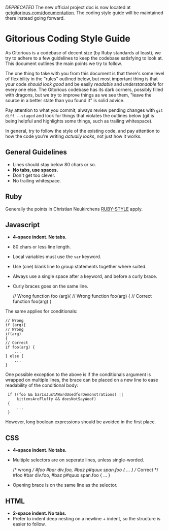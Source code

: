 *DEPRECATED* The new official project doc is now located at [getgitorious.com/documentation](http://getgitorious.com/documentation). The coding style guide will be maintained there instead going forward.

Gitorious Coding Style Guide
=============================

As Gitorious is a codebase of decent size (by Ruby standards at least), we try to adhere to a few guidelines to keep the codebase satisfying to look at. This document outlines the main points we try to follow.

The one thing to take with you from this document is that there's some level of flexibility in the "rules" outlined below, but most important thing is that your code _should look good_ and be easily _readable_ and _understandable_ for every one else. The Gitorious codebase has its dark corners, possibly filled with dragons, but we try to improve things as we see them, "leave the source in a better state than you found it" is solid advice.

Pay attention to what you commit; always review pending changes with `git diff --staged` and look for things that violates the outlines below (git is being helpful and highlights some things, such as trailing whitespace).

In general, try to follow the style of the existing code, and pay attention to how the code you're writing _actually looks_, not just how it works.


General Guidelines
--------------------

* Lines should stay below 80 chars or so.
* **No tabs, use spaces.**
* Don't get too clever.
* No trailing whitespace.


Ruby
--------------------

Generally the points in Christian Neukirchens [RUBY-STYLE](http://github.com/chneukirchen/styleguide/raw/master/RUBY-STYLE) apply.


Javascript
--------------------

* **4-space indent. No tabs.**
* 80 chars or less line length.
* Local variables must use the `var` keyword.
* Use (one) blank line to group statements together where suited.
* Always use a single space after a keyword, and before a curly brace.
* Curly braces goes on the same line.


    // Wrong
    function foo (arg){
    // Wrong
    function foo(arg)
    {
    // Correct
    function foo(arg) {

The same applies for conditionals:

    // Wrong
    if (arg){
    // Wrong
    if(arg)
    {
    // Correct
    if foo(arg) {
        ...
    } else {
        ...
    }

One possible exception to the above is if the conditionals argument is wrapped on multiple lines, the brace can be placed on a new line to ease readability of the conditional body:

     if ((foo && barIsJustAWordUsedforDemonstrations) ||
         kittensAreFluffy && doesNotSayWoof)
     {
         ...
     }

However, long boolean expressions should be avoided in the first place.


CSS
--------------------

* **4-space indent. No tabs.**
* Multiple selectors are on seperate lines, unless single-worded.

    /* wrong */
    \#foo #bar div.foo, #baz p#quux span.foo {
        ...
    }
    /* Correct */
    \#foo #bar div.foo,
    \#baz p#quux span.foo {
        ...
    }
* Opening brace is on the same line as the selector.


HTML
--------------------

* **2-space indent. No tabs.**
* Prefer to indent deep nesting on a newline + indent, so the structure is easier to follow.